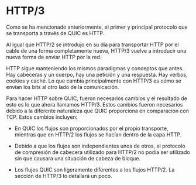 # HTTP/3

Como se ha mencionado anteriormente, el primer y principal protocolo que se
transporta a través de QUIC es HTTP.

Al igual que HTTP/2 se introdujo en su día para transportar HTTP por el cable de
una forma completamente nueva, HTTP/3 vuelve a introducir una nueva forma de
enviar HTTP por la red.

HTTP sigue manteniendo los mismos paradigmas y conceptos que antes. Hay
cabeceras y un cuerpo, hay una petición y una respuesta. Hay verbos, cookies y
caché. Lo que cambia principalmente con HTTP/3 es cómo se envían los bits al
otro lado de la comunicación.

Para hacer HTTP sobre QUIC, fueron necesarios cambios y el resultado de esto es
lo que ahora llamamos HTTP/3. Estos cambios fueron necesarios debido a la
diferente naturaleza que QUIC proporciona en comparación con TCP. Estos cambios
incluyen:

 - En QUIC los flujos son proporcionados por el propio transporte, mientras que 
   en HTTP/2 los flujos se hacían dentro de la capa HTTP.

 - Debido a que los flujos son independientes unos de otros, el protocolo de
   compresión de cabecera utilizado para HTTP/2 no podía ser utilizado sin que
   causara una situación de cabeza de bloque.

 - Los flujos QUIC son ligeramente diferentes a los flujos HTTP/2. La sección
   de HTTP/3 lo detallará un poco.
 